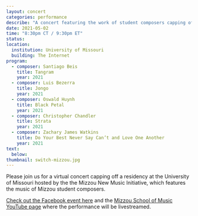 ```yaml
---
layout: concert
categories: performance
describe: "A concert featuring the work of student composers capping off a virtual residency at Mizzou."
date: 2021-05-02
time: "8:30pm CT / 9:30pm ET"
status:
location:
  institution: University of Missouri
  building: The Internet
program:
  - composer: Santiago Beis
    title: Tangram
    year: 2021
  - composer: Luis Bezerra
    title: Jongo
    year: 2021
  - composer: Oswald Huynh
    title: Black Petal
    year: 2021
  - composer: Christopher Chandler
    title: Strata
    year: 2021
  - composer: Zachary James Watkins
    title: Do Your Best Never Say Can’t and Love One Another
    year: 2021
text:
  below:
thumbnail: switch-mizzou.jpg
---
```


Please join us for a virtual concert capping off a residency at the University of Missouri hosted by the the Mizzou New Music Initiative, which features the music of Mizzou student composers.

[Check out the Facebook event here](https://www.facebook.com/events/450294472938629/?acontext=%7B%22ref%22%3A%2252%22%2C%22action_history%22%3A%22[%7B%5C%22surface%5C%22%3A%5C%22share_link%5C%22%2C%5C%22mechanism%5C%22%3A%5C%22share_link%5C%22%2C%5C%22extra_data%5C%22%3A%7B%5C%22invite_link_id%5C%22%3A3899079900195987%7D%7D]%22%7D) and the [Mizzou School of Music YouTube page](https://www.youtube.com/channel/UCVqHQYMI7cP8SE6Z3XDwSjw) where the performance will be livestreamed.
